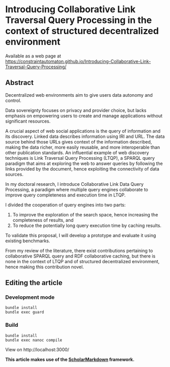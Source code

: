# Introducing Collaborative Link Traversal Query Processing in the context of structured decentralized environment
Available as a web page at https://constraintautomaton.github.io/Introducing-Collaborative-Link-Traversal-Query-Processing/
## Abstract

<!-- Context -->
Decentralized web environments aim to give users data autonomy and control.
<!-- Need -->
Data sovereignty focuses on privacy and provider choice, but lacks emphasis on empowering users to create and manage applications without significant resources.
<!-- Task -->
A crucial aspect of web social applications is the query of information and its discovery.
Linked data describes information using IRI and URL.
The data source behind those URLs gives context of the information described, making the data richer, 
more easily reusable, and more interoperable than other publication standards.
An influential example of web discovery techniques is Link Traversal Query Processing (LTQP),
a SPARQL query paradigm that aims at exploring the web to answer queries by following the links provided by the document,
hence exploiting the connectivity of data sources.
<!-- Object -->
In my doctoral research, I introduce Collaborative Link Data Query Processing, a paradigm where multiple query engines collaborate to improve query completeness and execution time in LTQP.
<!-- Findings -->
I divided the cooperation of query engines into two parts:
1) To improve the exploration of the search space, hence increasing the completeness of results, and
2) To reduce the potentially long query execution time by caching results.
<!-- Conclusion -->
To validate this proposal, I will develop a prototype and evaluate it using existing benchmarks.
<!-- Perspectives -->
From my review of the literature, there exist contributions pertaining to collaborative SPARQL query and RDF collaborative caching,
but there is none in the context of LTQP and of structured decentralized environment, hence making this contribution novel.

## Editing the article
### Development mode
```
bundle install
bundle exec guard
```

### Build
```
bundle install
bundle exec nanoc compile
```

View on http://localhost:3000/

**This article makes use of the [ScholarMarkdown](https://github.com/rubensworks/ScholarMarkdown/) framework.**
